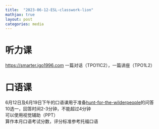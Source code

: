 ```yaml
---
title:  "2023-06-12-ESL-classwork-lion"
mathjax: true
layout: post
categories: media
---
```



# 听力课
https://smarter.igo1996.com 一篇对话（TPO11C2），一篇讲座（TPO1L2）


# 口语课
6月12日及6月19日下午的口语课用于准备[hunt-for-the-wilderpeople](https://shishiapcs.github.io/ESL-classwork-hunt-for-the-wilderpeople-lion/)的问答
<br>10选一，回答时间2-3分钟，不能超过4分钟
<br>可以使用视觉辅助（PPT）
<br>算作本月口语考试分数，评分标准参考托福口语
